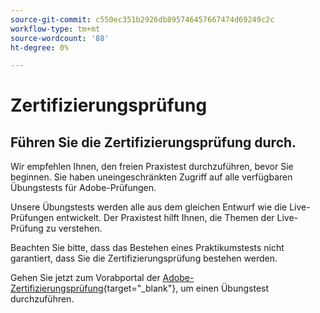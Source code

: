 ```yaml
---
source-git-commit: c550ec351b2926db895746457667474d69249c2c
workflow-type: tm+mt
source-wordcount: '88'
ht-degree: 0%

---
```

# Zertifizierungsprüfung

## Führen Sie die Zertifizierungsprüfung durch.

Wir empfehlen Ihnen, den freien Praxistest durchzuführen, bevor Sie beginnen. Sie haben uneingeschränkten Zugriff auf alle verfügbaren Übungstests für Adobe-Prüfungen.

Unsere Übungstests werden alle aus dem gleichen Entwurf wie die Live-Prüfungen entwickelt. Der Praxistest hilft Ihnen, die Themen der Live-Prüfung zu verstehen.

Beachten Sie bitte, dass das Bestehen eines Praktikumstests nicht garantiert, dass Sie die Zertifizierungsprüfung bestehen werden.

Gehen Sie jetzt zum Vorabportal der [Adobe-Zertifizierungsprüfung](https://www.certmetrics.com/adobe/candidate/gmetrix_sso.aspx){target="_blank"}, um einen Übungstest durchzuführen.
